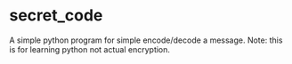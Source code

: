 # secret_code
A simple python program for simple encode/decode a message. Note: this is for learning python not actual encryption.
